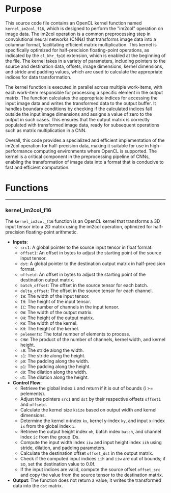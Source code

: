 # Purpose
This source code file contains an OpenCL kernel function named `kernel_im2col_f16`, which is designed to perform the "im2col" operation on image data. The im2col operation is a common preprocessing step in convolutional neural networks (CNNs) that transforms image data into a columnar format, facilitating efficient matrix multiplication. This kernel is specifically optimized for half-precision floating-point operations, as indicated by the `cl_khr_fp16` extension, which is enabled at the beginning of the file. The kernel takes in a variety of parameters, including pointers to the source and destination data, offsets, image dimensions, kernel dimensions, and stride and padding values, which are used to calculate the appropriate indices for data transformation.

The kernel function is executed in parallel across multiple work-items, with each work-item responsible for processing a specific element in the output matrix. The function calculates the appropriate indices for accessing the input image data and writes the transformed data to the output buffer. It handles boundary conditions by checking if the calculated indices fall outside the input image dimensions and assigns a value of zero to the output in such cases. This ensures that the output matrix is correctly populated with transformed image data, ready for subsequent operations such as matrix multiplication in a CNN.

Overall, this code provides a specialized and efficient implementation of the im2col operation for half-precision data, making it suitable for use in high-performance computing environments where OpenCL is supported. The kernel is a critical component in the preprocessing pipeline of CNNs, enabling the transformation of image data into a format that is conducive to fast and efficient computation.
# Functions

---
### kernel\_im2col\_f16
The `kernel_im2col_f16` function is an OpenCL kernel that transforms a 3D input tensor into a 2D matrix using the im2col operation, optimized for half-precision floating-point arithmetic.
- **Inputs**:
    - `src1`: A global pointer to the source input tensor in float format.
    - `offset1`: An offset in bytes to adjust the starting point of the source input tensor.
    - `dst`: A global pointer to the destination output matrix in half-precision format.
    - `offsetd`: An offset in bytes to adjust the starting point of the destination output matrix.
    - `batch_offset`: The offset in the source tensor for each batch.
    - `delta_offset`: The offset in the source tensor for each channel.
    - `IW`: The width of the input tensor.
    - `IH`: The height of the input tensor.
    - `IC`: The number of channels in the input tensor.
    - `OW`: The width of the output matrix.
    - `OH`: The height of the output matrix.
    - `KW`: The width of the kernel.
    - `KH`: The height of the kernel.
    - `pelements`: The total number of elements to process.
    - `CHW`: The product of the number of channels, kernel width, and kernel height.
    - `s0`: The stride along the width.
    - `s1`: The stride along the height.
    - `p0`: The padding along the width.
    - `p1`: The padding along the height.
    - `d0`: The dilation along the width.
    - `d1`: The dilation along the height.
- **Control Flow**:
    - Retrieve the global index `i` and return if it is out of bounds (i >= pelements).
    - Adjust the pointers `src1` and `dst` by their respective offsets `offset1` and `offsetd`.
    - Calculate the kernel size `ksize` based on output width and kernel dimensions.
    - Determine the kernel x-index `kx`, kernel y-index `ky`, and input x-index `ix` from the global index `i`.
    - Retrieve the output height index `oh`, batch index `batch`, and channel index `ic` from the group IDs.
    - Compute the input width index `iiw` and input height index `iih` using stride, dilation, and padding parameters.
    - Calculate the destination offset `offset_dst` in the output matrix.
    - Check if the computed input indices `iih` and `iiw` are out of bounds; if so, set the destination value to 0.0f.
    - If the input indices are valid, compute the source offset `offset_src` and copy the value from the source tensor to the destination matrix.
- **Output**: The function does not return a value; it writes the transformed data into the `dst` matrix.


